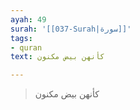 ```yaml
---
ayah: 49
surah: '[[037-Surah|سورة]]'
tags:
- quran
text: كأنهن بيض مكنون

---
```

> كأنهن بيض مكنون
